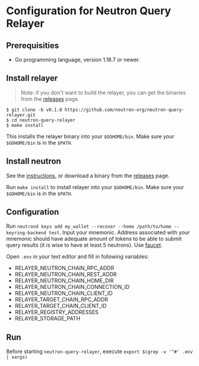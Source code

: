 # Configuration for Neutron Query Relayer

## Prerequisities

- Go programming language, version 1.18.7 or newer.

## Install relayer

> Note: if you don't want to build the relayer, you can get the binaries from the [releases](https://github.com/neutron-org/neutron-query-relayer/releases/tag/v0.1.0) page.

```
$ git clone -b v0.1.0 https://github.com/neutron-org/neutron-query-relayer.git
$ cd neutron-query-relayer
$ make install
```

This installs the relayer binary into your `$GOHOME/bin`. Make sure your `$GOHOME/bin` is in the `$PATH`.

## Install neutron

See the [instructions](https://github.com/neutron-org/testnets/blob/main/quark/README.md#node-installation), or download a binary from the [releases](https://github.com/neutron-org/neutron/releases/tag/v0.1.0) page.

Run `make install` to install relayer into your `$GOHOME/bin`.
Make sure your `$GOHOME/bin` is in the `$PATH`.

## Configuration

Run `neutrond keys add my_wallet --recover --home /path/to/home --keyring-backend test`.
Input your mnemonic. Address associated with your mnemonic should have adequate amount
of tokens to be able to submit query results (it is wise to have at least 5 neutrons).
Use [faucet](http://23.109.159.28/).

Open `.env` in your text editor and fill in following variables:
- RELAYER_NEUTRON_CHAIN_RPC_ADDR
- RELAYER_NEUTRON_CHAIN_REST_ADDR
- RELAYER_NEUTRON_CHAIN_HOME_DIR
- RELAYER_NEUTRON_CHAIN_CONNECTION_ID
- RELAYER_NEUTRON_CHAIN_CLIENT_ID
- RELAYER_TARGET_CHAIN_RPC_ADDR
- RELAYER_TARGET_CHAIN_CLIENT_ID
- RELAYER_REGISTRY_ADDRESSES
- RELAYER_STORAGE_PATH

## Run

Before starting `neutron-query-relayer`, execute `export $(grep -v '^#' .env | xargs)`
